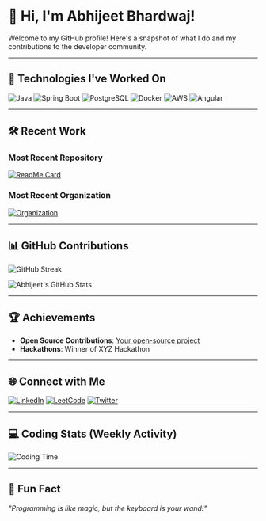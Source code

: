 # 👋 Hi, I'm Abhijeet Bhardwaj!

Welcome to my GitHub profile! Here's a snapshot of what I do and my contributions to the developer community.

---

## 🚀 Technologies I've Worked On
![Java](https://img.shields.io/badge/Java-%23ED8B00.svg?style=for-the-badge&logo=java&logoColor=white)
![Spring Boot](https://img.shields.io/badge/Spring_Boot-%236DB33F.svg?style=for-the-badge&logo=spring&logoColor=white)
![PostgreSQL](https://img.shields.io/badge/PostgreSQL-%23316192.svg?style=for-the-badge&logo=postgresql&logoColor=white)
![Docker](https://img.shields.io/badge/Docker-%230db7ed.svg?style=for-the-badge&logo=docker&logoColor=white)
![AWS](https://img.shields.io/badge/AWS-%23FF9900.svg?style=for-the-badge&logo=amazon-aws&logoColor=white)
![Angular](https://img.shields.io/badge/Angular-%23DD0031.svg?style=for-the-badge&logo=angular&logoColor=white)

---

## 🛠️ Recent Work
### Most Recent Repository
[![ReadMe Card](https://github-readme-stats.vercel.app/api/pin/?username=abhijeetbhardwaj&repo=your-repo-name&theme=tokyonight)](https://github.com/abhijeetbhardwaj/your-repo-name)

### Most Recent Organization
[![Organization](https://img.shields.io/badge/-Appointy-%23248BEC?style=for-the-badge&logo=github)](https://github.com/Appointy)

---

## 📊 GitHub Contributions
![GitHub Streak](https://streak-stats.demolab.com/?user=abhijeetbhardwaj&theme=tokyonight&hide_border=true)

![Abhijeet's GitHub Stats](https://github-readme-stats.vercel.app/api?username=abhijeetbhardwaj&show_icons=true&theme=tokyonight)

---

## 🏆 Achievements
- **Open Source Contributions**: [Your open-source project](https://github.com/abhijeetbhardwaj/your-open-source-project)
- **Hackathons**: Winner of XYZ Hackathon

---

## 🌐 Connect with Me
[![LinkedIn](https://img.shields.io/badge/-LinkedIn-blue?style=flat-square&logo=linkedin)](https://linkedin.com/in/abhijeetbhardwaj)
[![LeetCode](https://img.shields.io/badge/-LeetCode-FFA116?style=flat-square&logo=leetcode&logoColor=black)](https://leetcode.com/abhijeetbhardwaj)
[![Twitter](https://img.shields.io/badge/-Twitter-1DA1F2?style=flat-square&logo=twitter&logoColor=white)](https://twitter.com/abhijeetbhardwaj)

---

## 💻 Coding Stats (Weekly Activity)
<!-- Wakatime stats -->
![Coding Time](https://github-readme-stats.vercel.app/api/wakatime?username=abhijeetbhardwaj&theme=tokyonight)

---

## 🎯 Fun Fact
_"Programming is like magic, but the keyboard is your wand!"_